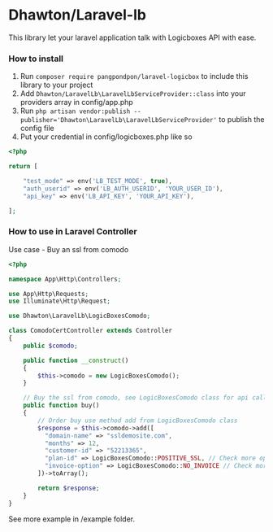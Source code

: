 # Dhawton/Laravel-lb

This library let your laravel application talk with Logicboxes API with ease.

### How to install
1. Run `composer require pangpondpon/laravel-logicbox` to include this library to your project
2. Add `Dhawton/LaravelLb\LaravelLbServiceProvider::class` into your providers array in config/app.php
3. Run `php artisan vendor:publish --publisher='Dhawton\LaravelLb\LaravelLbServiceProvider'` to publish the config file
4. Put your credential in config/logicboxes.php like so

```php
<?php

return [

	"test_mode" => env('LB_TEST_MODE', true),
	"auth_userid" => env('LB_AUTH_USERID', 'YOUR_USER_ID'),
	"api_key" => env('LB_API_KEY', 'YOUR_API_KEY'),

];
```

### How to use in Laravel Controller

Use case - Buy an ssl from comodo
```php
<?php

namespace App\Http\Controllers;

use App\Http\Requests;
use Illuminate\Http\Request;

use Dhawton\LaravelLb\LogicBoxesComodo;

class ComodoCertController extends Controller
{
	public $comodo;

    public function __construct()
    {
    	$this->comodo = new LogicBoxesComodo();
    }

	// Buy the ssl from comodo, see LogicBoxesComodo class for api call info
    public function buy()
    {
    	// Order buy use method add from LogicBoxesComodo class
        $response = $this->comodo->add([
          "domain-name" => "ssldemosite.com",
          "months" => 12,
          "customer-id" => "52213365",
          "plan-id" => LogicBoxesComodo::POSITIVE_SSL, // Check more options in LogicBoxesComodo
          "invoice-option" => LogicBoxesComodo::NO_INVOICE // Check more options in LogicBoxesComodo
    	])->toArray();

        return $response;
    }
}

```
See more example in /example folder.
